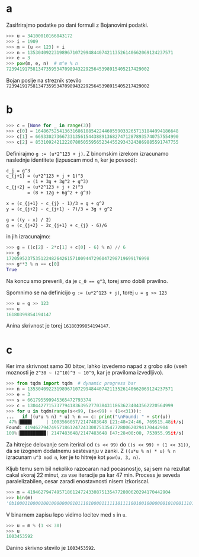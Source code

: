 [//]: # (Predogled na https://github.com/plojyon/rsattack)

# a

Zasifrirajmo podatke po dani formuli z Bojanovimi podatki.

```python
>>> u = 34100010166843172
>>> i = 1909
>>> m = (u << 123) + i
>>> n = 1353040922319896710729948440742113526140662069124237571
>>> e = 3
>>> pow(m, e, n)  # m^e % n
723941917581347359534709894322925645398915405217429002
```

Bojan poslje na streznik stevilo `723941917581347359534709894322925645398915405217429002`

# b
```python
>>> c = [None for _ in range(3)]
>>> c[0] = 164867525413631686108542244605590332657131844994186648
>>> c[1] = 669330273667331356154438891368274712878935740757554990
>>> c[2] = 853109242122207805055956523445529343243869885591747755
```
Definirajmo `g := (u*2^123 + j)`. Z binomskim izrekom izracunamo naslednje identitete (izpuscam mod n, ker je povsod):
```latex
c_j = g^3
c_{j+1} = (u*2^123 + j + 1)^3
        = (1 + 3g + 3g^2 + g^3)
c_{j+2} = (u*2^123 + j + 2)^3
        = (8 + 12g + 6g^2 + g^3)

x = (c_{j+1} - c_{j} - 1)/3 = g + g^2
y = (c_{j+2} - c_{j+1} - 7)/3 = 3g + g^2

g = ((y - x) / 2)
g = (c_{j+2} - 2c_{j+1} + c_{j} - 6)/6
```

in jih izracunajmo:

```python
>>> g = ((c[2] - 2*c[1] + c[0] - 6) % n) // 6
>>> g
172059523753512248264261571009447296047298719699176998
>>> g**3 % n == c[0]
True
```

Na koncu smo preverili, da je `c_0 == g^3`, torej smo dobili pravilno.

Spomnimo se na definicijo `g := (u*2^123 + j)`, torej `u = g >> 123`
```python
>>> u = g >> 123
>>> u
16180399854194147
```

Anina skrivnost je torej `16180399854194147`.

# c

Ker ima skrivnost samo 30 bitov, lahko izvedemo napad z grobo silo (vseh moznosti je `2^30 ~ (2^10)^3 ~ 10^9`, kar je praviloma izvedljivo).

```python
>>> from tqdm import tqdm  # dynamic progress bar
>>> n = 1353040922319896710729948440742113526140662069124237571
>>> e = 3
>>> s = 661795599945365472793374
>>> c = 1304427715737794183639527703843118636234043562220564999
>>> for u in tqdm(range(s<<99, (s<<99) + (1<<31))):
...   if ((u*u % n) * u) % n == c: print("\nFound: " + str(u))
 47%|████▋     | 1003566057/2147483648 [21:48<24:46, 769515.48it/s]
Found: 419462794749571861247243308751354772800620294170442904
100%|██████████| 2147483648/2147483648 [47:28<00:00, 753955.95it/s]
```

Za hitrejse delovanje sem iteriral od `(s << 99)` do `((s << 99) + (1 << 31))`, da se izognem dodatnemu sestevanju v zanki.
Z `((u*u % n) * u) % n` izracunam `u^3 mod n`, ker je to hitreje kot `pow(u, 3, n)`.

Kljub temu sem bil nekoliko razocaran nad pocasnostjo, saj sem na rezultat cakal skoraj 22 minut, za vse iteracije pa kar 47 min.
Process je seveda paralelizabilen, cesar zaradi enostavnosti nisem izkoriscal.

```python
>>> m = 419462794749571861247243308751354772800620294170442904
>>> bin(m)
'0b10001100001001000000001011101000011111101111001001000000010100011101001100011110000000000000000000000000000000000000000000000000000000000000000000000111011110011110111110010011000'
```

V binarnem zapisu lepo vidimo locitev med `s` in `u`.

```python
>>> u = m % (1 << 30)
>>> u
1003453592
```

Danino skrivno stevilo je `1003453592`.
